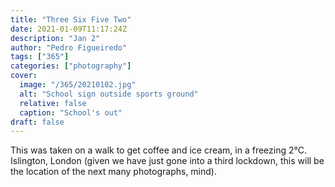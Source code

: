 ```yaml
---
title: "Three Six Five Two"
date: 2021-01-09T11:17:24Z
description: "Jan 2"
author: "Pedro Figueiredo"
tags: ["365"]
categories: ["photography"]
cover:
  image: "/365/20210102.jpg"
  alt: "School sign outside sports ground"
  relative: false
  caption: "School's out"
draft: false
---
```


This was taken on a walk to get coffee and ice cream, in a freezing 2&deg;C.
Islington, London (given we have just gone into a third lockdown,
this will be the location of the next many photographs, mind).
